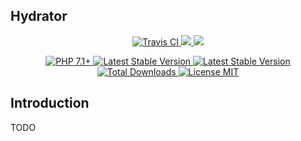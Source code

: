 Hydrator
----------------------

<p align="center">
    <a href="https://travis-ci.org/SerafimArts/Hydrator">
        <img src="https://travis-ci.org/SerafimArts/Hydrator.svg?branch=master" alt="Travis CI" />
    </a>
    <a href="https://codeclimate.com/github/SerafimArts/Hydrator/test_coverage">
        <img src="https://api.codeclimate.com/v1/badges/90ee68ef959f72fe7bf6/test_coverage" />
    </a>
    <a href="https://codeclimate.com/github/SerafimArts/Hydrator/maintainability">
        <img src="https://api.codeclimate.com/v1/badges/90ee68ef959f72fe7bf6/maintainability" />
    </a>
</p>
<p align="center">
    <a href="https://packagist.org/packages/rds/hydrator">
        <img src="https://img.shields.io/badge/PHP-7.2+-ff0140.svg" alt="PHP 7.1+" />
    </a>
    <a href="https://packagist.org/packages/rds/hydrator">
        <img src="https://poser.pugx.org/rds/hydrator/version" alt="Latest Stable Version" />
    </a>
    <a href="https://packagist.org/packages/rds/hydrator">
        <img src="https://poser.pugx.org/rds/hydrator/v/unstable" alt="Latest Stable Version" />
    </a>
    <a href="https://packagist.org/packages/rds/hydrator">
        <img src="https://poser.pugx.org/rds/hydrator/downloads" alt="Total Downloads" />
    </a>
    <a href="https://raw.githubusercontent.com/SerafimArts/Hydrator/master/LICENSE.md">
        <img src="https://poser.pugx.org/rds/hydrator/license" alt="License MIT" />
    </a>
</p>

## Introduction

TODO

